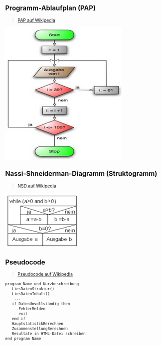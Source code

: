 ## Programm-Ablaufplan (PAP)
> [PAP auf Wikipedia](https://de.wikipedia.org/wiki/Programmablaufplan)

![PAP](pap.jpg)


## Nassi-Shneiderman-Diagramm (Struktogramm)
> [NSD auf Wikipedia](https://de.wikipedia.org/wiki/Nassi-Shneiderman-Diagramm)

![NSD](nsd.png)

## Pseudocode
> [Pseudocode auf Wikipedia](https://de.wikipedia.org/wiki/Pseudocode)

```
program Name und Kurzbeschreibung
   LiesDatenStruktur()
   LiesDatenInhalt()
    ...
   if DatenUnvollständig then
      FehlerMelden 
      exit
   end if
   HauptstatistikBerechnen
   ZusammenstellungBerechnen
   Resultate in HTML-Datei schreiben
end program Name
```

